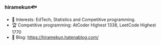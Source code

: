 ### hiramekun🐟

<!--
**hiramekun/hiramekun** is a ✨ _special_ ✨ repository because its `README.md` (this file) appears on your GitHub profile.

Here are some ideas to get you started:

- 🔭 I’m currently working on ...
- 🌱 I’m currently learning ...
- 👯 I’m looking to collaborate on ...
- 🤔 I’m looking for help with ...
- 💬 Ask me about ...
- 📫 How to reach me: ...
- 😄 Pronouns: ...
- ⚡ Fun fact: ...
-->
 - 🔭 Interests: EdTech, Statistics and Competitive programming.
 - 🏆 Competitive programming: AtCoder Highest 1338, LeetCode Highest 1770
 - 📘 Blog: https://hiramekun.hatenablog.com/
